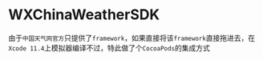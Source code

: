 # WXChinaWeatherSDK
由于`中国天气网官方`只提供了`framework`，如果直接将该`framework`直接拖进去，在`Xcode 11.4`上模拟器编译不过，特此做了个`CocoaPods`的集成方式
